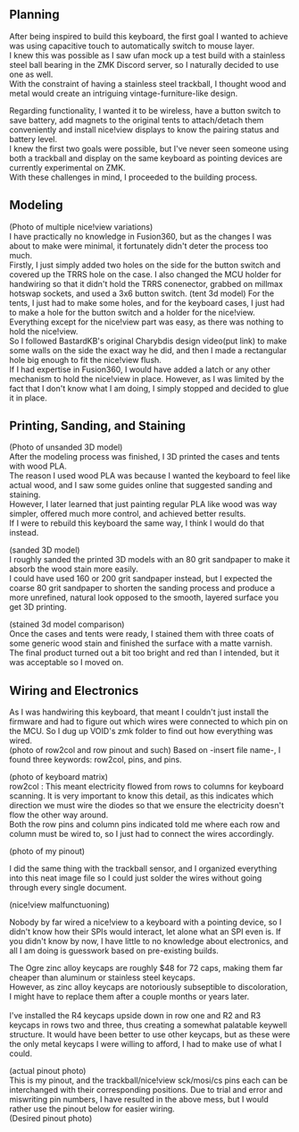 
   
## Planning
After being inspired to build this keyboard, the first goal I wanted to achieve was using capacitive touch to automatically switch to mouse layer.  
I knew this was possible as I saw ufan mock up a test build with a stainless steel ball bearing in the ZMK Discord server, so I naturally decided to use one as well.  
With the constraint of having a stainless steel trackball, I thought wood and metal would create an intriguing vintage-furniture-like design.  
  
Regarding functionality, I wanted it to be wireless, have a button switch to save battery, add magnets to the original tents to attach/detach them conveniently and install nice!view displays to know the pairing status and battery level.  
I knew the first two goals were possible, but I've never seen someone using both a trackball and display on the same keyboard as pointing devices are currently experimental on ZMK.  
With these challenges in mind, I proceeded to the building process.


## Modeling
(Photo of multiple nice!view variations)  
I have practically no knowledge in Fusion360, but as the changes I was about to make were minimal, it fortunately didn't deter the process too much.  
Firstly, I just simply added two holes on the side for the button switch and covered up the TRRS hole on the case. I also changed the MCU holder for handwiring so that it didn't hold the TRRS conenector, grabbed on millmax hotswap sockets, and used a 3x6 button switch. 
(tent 3d model)
For the tents, I just had to make some holes, and for the keyboard cases, I just had to make a hole for the button switch and a holder for the nice!view.  
Everything except for the nice!view part was easy, as there was nothing to hold the nice!view.  
So I followed BastardKB's original Charybdis design video(put link) to make some walls on the side the exact way he did, and then I made a rectangular hole big enough to fit the nice!view flush.  
If I had expertise in Fusion360, I would have added a latch or any other mechanism to hold the nice!view in place. However, as I was limited by the fact that I don't know what I am doing, I simply stopped and decided to glue it in place.  


## Printing, Sanding, and Staining
(Photo of unsanded 3D model)  
After the modeling process was finished, I 3D printed the cases and tents with wood PLA.  
The reason I used wood PLA was because I wanted the keyboard to feel like actual wood, and I saw some guides online that suggested sanding and staining.  
However, I later learned that just painting regular PLA like wood was way simpler, offered much more control, and achieved better results.  
If I were to rebuild this keyboard the same way, I think I would do that instead.  

(sanded 3D model)  
I roughly sanded the printed 3D models with an 80 grit sandpaper to make it absorb the wood stain more easily.  
I could have used 160 or 200 grit sandpaper instead, but I expected the coarse 80 grit sandpaper to shorten the sanding process and produce a more unrefined, natural look opposed to the smooth, layered surface you get 3D printing.  

(stained 3d model comparison)  
Once the cases and tents were ready, I stained them with three coats of some generic wood stain and finished the surface with a matte varnish.  
The final product turned out a bit too bright and red than I intended, but it was acceptable so I moved on.  

## Wiring and Electronics

As I was handwiring this keyboard, that meant I couldn't just install the firmware and had to figure out which wires were connected to which pin on the MCU. So I dug up VOID's zmk folder to find out how everything was wired.  
(photo of row2col and row pinout and such)
Based on -insert file name-, I found three keywords: row2col, pins, and pins.  

(photo of keyboard matrix)  
row2col : This meant electricity flowed from rows to columns for keyboard scanning. It is very important to know this detail, as this indicates which direction we must wire the diodes so that we ensure the electricity doesn't flow the other way around.  
Both the row pins and column pins indicated told me where each row and column must be wired to, so I just had to connect the wires accordingly.  

(photo of my pinout)  

I did the same thing with the trackball sensor, and I organized everything into this neat image file so I could just solder the wires without going through every single document.  

(nice!view malfunctuoning)  

Nobody by far wired a nice!view to a keyboard with a pointing device, so I didn't know how their SPIs would interact, let alone what an SPI even is. If you didn't know by now, I have little to no knowledge about electronics, and all I am doing is guesswork based on pre-existing builds.

The Ogre zinc alloy keycaps are roughly $48 for 72 caps, making them far cheaper than aluminum or stainless steel keycaps.  
However, as zinc alloy keycaps are notoriously subseptible to discoloration, I might have to replace them after a couple months or years later.  
<Photo>  
I've installed the R4 keycaps upside down in row one and R2 and R3 keycaps in rows two and three, thus creating a somewhat palatable keywell structure. It would have been better to use other keycaps, but as these were the only metal keycaps I were willing to afford, I had to make use of what I could.  


(actual pinout photo)  
  This is my pinout, and the trackball/nice!view sck/mosi/cs pins each can be interchanged with their corresponding positions. Due to trial and error and miswriting pin numbers, I have resulted in the above mess, but I would rather use the pinout below for easier wiring.  
  (Desired pinout photo)  
